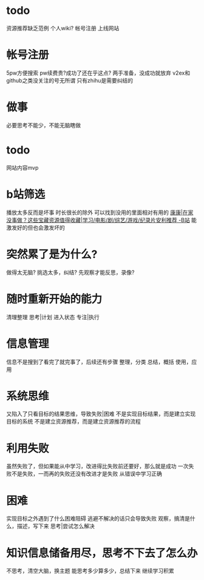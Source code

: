 # todo
资源推荐缺乏范例
	个人wiki?
帐号注册
上线网站
# 帐号注册
5pw方便搜索
pw续费贵?成功了还在乎这点?
两手准备，没成功就放弃
v2ex和github之类没关注的号无所谓
只有zhihu是需要纠结的
# 做事
必要思考不能少，不能无脑瞎做

# todo
网站内容mvp
# b站筛选
播放太多反而是坏事
	时长很长的除外
	可以找到没用的里面相对有用的
		[康康|在家没事做？这些宝藏资源值得收藏|学习/电影/剧/综艺/游戏/纪录片安利推荐 -B站](https://www.bilibili.com/video/BV1c741167Me)
	能激发好的但也会激发坏的
# 突然累了是为什么?
做得太无脑?
挑选太多，纠结?
先观察才能反思，录像?
# 随时重新开始的能力
清理整理
思考|计划
进入状态
专注|执行
# 信息管理
信息不是搜到了看完了就完事了，后续还有步骤
整理，分类
总结，概括
使用，应用
# 系统思维
又陷入了只看目标的结果思维，导致失败|困难
不是实现目标结果，而是建立实现目标的系统
	不是建立资源推荐，而是建立资源推荐的流程
# 利用失败
虽然失败了，但如果能从中学习，改进得比失败前还要好，那么就是成功
一次失败不是失败，一而再的失败还没有改进才是失败
从错误中学习正确
# 困难
实现目标之外遇到了什么困难阻碍
逃避不解决的话只会导致失败
观察，搞清是什么，描述，写下来
思考|尝试怎么解决
# 知识信息储备用尽，思考不下去了怎么办
不思考，清空大脑，换主题
能思考多少算多少，总结下来
继续学习积累
